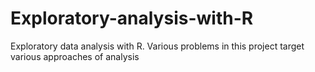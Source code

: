 # Exploratory-analysis-with-R
Exploratory data analysis with R. Various problems in this project target various approaches of analysis
